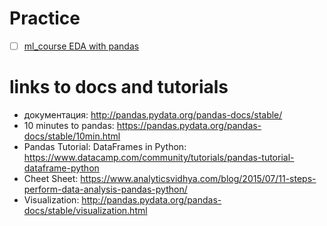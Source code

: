 # Practice
- [ ] [ml_course EDA with pandas](https://nbviewer.jupyter.org/github/Yorko/mlcourse.ai/blob/master/jupyter_english/assignments_demo/assignment01_pandas_uci_adult.ipynb?flush_cache=true) 

# links to docs and tutorials
- документация: http://pandas.pydata.org/pandas-docs/stable/
- 10 minutes to pandas: https://pandas.pydata.org/pandas-docs/stable/10min.html
- Pandas Tutorial: DataFrames in Python: https://www.datacamp.com/community/tutorials/pandas-tutorial-dataframe-python
- Cheet Sheet: https://www.analyticsvidhya.com/blog/2015/07/11-steps-perform-data-analysis-pandas-python/
- Visualization: http://pandas.pydata.org/pandas-docs/stable/visualization.html
